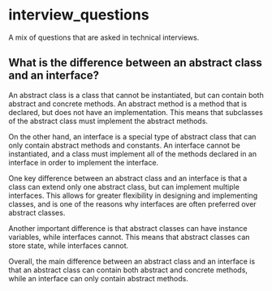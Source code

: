 # interview_questions
A mix of questions that are asked in technical interviews.


## What is the difference between an abstract class and an interface?

An abstract class is a class that cannot be instantiated, but can contain both abstract and concrete methods. An abstract method is a method that is declared, but does not have an implementation. This means that subclasses of the abstract class must implement the abstract methods.

On the other hand, an interface is a special type of abstract class that can only contain abstract methods and constants. An interface cannot be instantiated, and a class must implement all of the methods declared in an interface in order to implement the interface.

One key difference between an abstract class and an interface is that a class can extend only one abstract class, but can implement multiple interfaces. This allows for greater flexibility in designing and implementing classes, and is one of the reasons why interfaces are often preferred over abstract classes.

Another important difference is that abstract classes can have instance variables, while interfaces cannot. This means that abstract classes can store state, while interfaces cannot.

Overall, the main difference between an abstract class and an interface is that an abstract class can contain both abstract and concrete methods, while an interface can only contain abstract methods.
